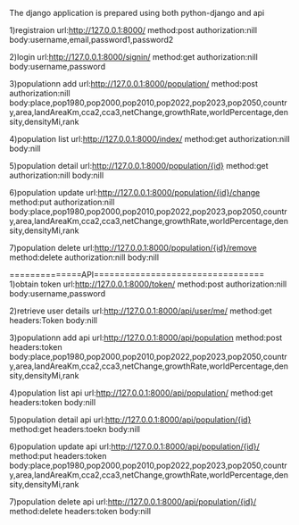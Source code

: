 The django application is prepared using both python-django and api

1)registraion
url:http://127.0.0.1:8000/
method:post
authorization:nill
body:username,email,password1,password2


2)login
url:http://127.0.0.1:8000/signin/
method:get
authorization:nill
body:username,password


3)populationn add
url:http://127.0.0.1:8000/population/
method:post
authorization:nill
body:place,pop1980,pop2000,pop2010,pop2022,pop2023,pop2050,country,area,landAreaKm,cca2,cca3,netChange,growthRate,worldPercentage,density,densityMi,rank

4)population list
url:http://127.0.0.1:8000/index/
method:get
authorization:nill
body:nill

5)population detail
url:http://127.0.0.1:8000/population/{id}
method:get
authorization:nill
body:nill


6)population update
url:http://127.0.0.1:8000/population/{id}/change
method:put
authorization:nill
body:place,pop1980,pop2000,pop2010,pop2022,pop2023,pop2050,country,area,landAreaKm,cca2,cca3,netChange,growthRate,worldPercentage,density,densityMi,rank



7)population delete
url:http://127.0.0.1:8000/population/{id}/remove
method:delete
authorization:nill
body:nill

==============API=================================
1)obtain token 
url:http://127.0.0.1:8000/token/
method:post
authorization:nill
body:username,password



2)retrieve user details
url:http://127.0.0.1:8000/api/user/me/
method:get
headers:Token
body:nill


3)populationn add api
url:http://127.0.0.1:8000/api/population
method:post
headers:token
body:place,pop1980,pop2000,pop2010,pop2022,pop2023,pop2050,country,area,landAreaKm,cca2,cca3,netChange,growthRate,worldPercentage,density,densityMi,rank

4)population list api
url:http://127.0.0.1:8000/api/population/
method:get
headers:token
body:nill

5)population detail api
url:http://127.0.0.1:8000/api/population/{id}
method:get
headers:toekn
body:nill


6)population update api
url:http://127.0.0.1:8000/api/population/{id}/
method:put
headers:token   
body:place,pop1980,pop2000,pop2010,pop2022,pop2023,pop2050,country,area,landAreaKm,cca2,cca3,netChange,growthRate,worldPercentage,density,densityMi,rank



7)population delete api
url:http://127.0.0.1:8000/api/population/{id}/
method:delete
headers:token
body:nill



